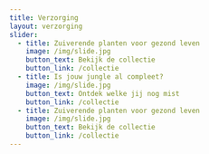 ```yaml
---
title: Verzorging
layout: verzorging
slider:
  - title: Zuiverende planten voor gezond leven
    image: /img/slide.jpg
    button_text: Bekijk de collectie
    button_link: /collectie
  - title: Is jouw jungle al compleet?
    image: /img/slide.jpg
    button_text: Ontdek welke jij nog mist
    button_link: /collectie
  - title: Zuiverende planten voor gezond leven
    image: /img/slide.jpg
    button_text: Bekijk de collectie
    button_link: /collectie
---
```



